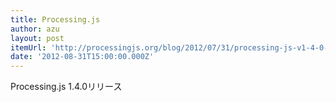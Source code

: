 ```yaml
---
title: Processing.js
author: azu
layout: post
itemUrl: 'http://processingjs.org/blog/2012/07/31/processing-js-v1-4-0-released.html'
date: '2012-08-31T15:00:00.000Z'
---
```

Processing.js 1.4.0リリース
